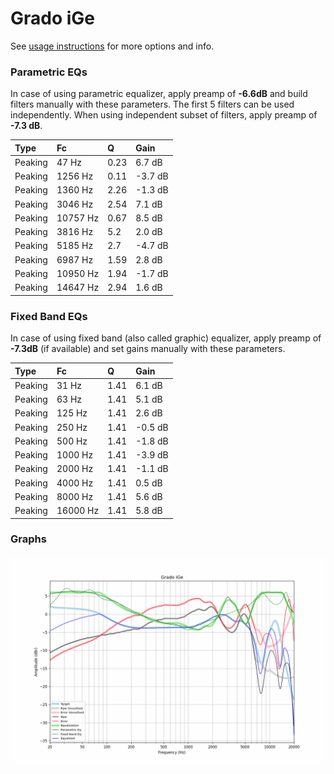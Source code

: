 # Grado iGe
See [usage instructions](https://github.com/jaakkopasanen/AutoEq#usage) for more options and info.

### Parametric EQs
In case of using parametric equalizer, apply preamp of **-6.6dB** and build filters manually
with these parameters. The first 5 filters can be used independently.
When using independent subset of filters, apply preamp of **-7.3 dB**.

| Type    | Fc       |    Q | Gain    |
|:--------|:---------|:-----|:--------|
| Peaking | 47 Hz    | 0.23 | 6.7 dB  |
| Peaking | 1256 Hz  | 0.11 | -3.7 dB |
| Peaking | 1360 Hz  | 2.26 | -1.3 dB |
| Peaking | 3046 Hz  | 2.54 | 7.1 dB  |
| Peaking | 10757 Hz | 0.67 | 8.5 dB  |
| Peaking | 3816 Hz  | 5.2  | 2.0 dB  |
| Peaking | 5185 Hz  | 2.7  | -4.7 dB |
| Peaking | 6987 Hz  | 1.59 | 2.8 dB  |
| Peaking | 10950 Hz | 1.94 | -1.7 dB |
| Peaking | 14647 Hz | 2.94 | 1.6 dB  |

### Fixed Band EQs
In case of using fixed band (also called graphic) equalizer, apply preamp of **-7.3dB**
(if available) and set gains manually with these parameters.

| Type    | Fc       |    Q | Gain    |
|:--------|:---------|:-----|:--------|
| Peaking | 31 Hz    | 1.41 | 6.1 dB  |
| Peaking | 63 Hz    | 1.41 | 5.1 dB  |
| Peaking | 125 Hz   | 1.41 | 2.6 dB  |
| Peaking | 250 Hz   | 1.41 | -0.5 dB |
| Peaking | 500 Hz   | 1.41 | -1.8 dB |
| Peaking | 1000 Hz  | 1.41 | -3.9 dB |
| Peaking | 2000 Hz  | 1.41 | -1.1 dB |
| Peaking | 4000 Hz  | 1.41 | 0.5 dB  |
| Peaking | 8000 Hz  | 1.41 | 5.6 dB  |
| Peaking | 16000 Hz | 1.41 | 5.8 dB  |

### Graphs
![](./Grado%20iGe.png)